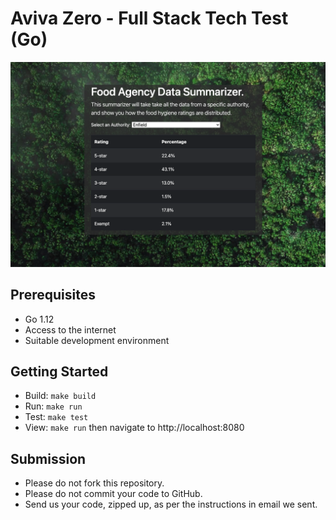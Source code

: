 # Aviva Zero - Full Stack Tech Test (Go)

![Preview of Frontend](preview.png)

## Prerequisites

* Go 1.12
* Access to the internet
* Suitable development environment

## Getting Started

* Build: `make build`
* Run: `make run`
* Test: `make test`
* View: `make run` then navigate to http://localhost:8080

## Submission

* Please do not fork this repository.
* Please do not commit your code to GitHub.
* Send us your code, zipped up, as per the instructions in email we sent.